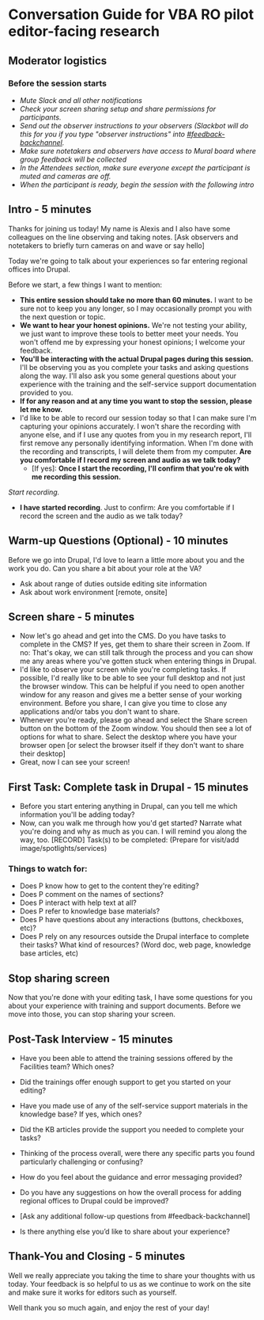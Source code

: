 # Conversation Guide for VBA RO pilot editor-facing research

## Moderator logistics

### Before the session starts
* _Mute Slack and all other notifications_
* _Check your screen sharing setup and share permissions for participants._
* _Send out the observer instructions to your observers (Slackbot will do this for you if you type "observer instructions" into [#feedback-backchannel](https://dsva.slack.com/messages/C40B45NJK/details/)._
* _Make sure notetakers and observers have access to Mural board where group feedback will be collected_
* _In the Attendees section, make sure everyone except the participant is muted and cameras are off._
* _When the participant is ready, begin the session with the following intro_

## Intro - 5 minutes

Thanks for joining us today! My name is Alexis and I also have some colleagues on the line observing and taking notes. 
[Ask observers and notetakers to briefly turn cameras on and wave or say hello]

Today we're going to talk about your experiences so far entering regional offices into Drupal. 

Before we start, a few things I want to mention:

- **This entire session should take no more than 60 minutes.** I want to be sure not to keep you any longer, so I may occasionally prompt you with the next question or topic.
- **We want to hear your honest opinions.** We're not testing your ability, we just want to improve these tools to better meet your needs. You won't offend me by expressing your honest opinions; I welcome your feedback.
- **You'll be interacting with the actual Drupal pages during this session.** I'll be observing you as you complete your tasks and asking questions along the way. I'll also ask you some general questions about your experience with the training and the self-service support documentation provided to you.
- **If for any reason and at any time you want to stop the session, please let me know.** 
- I'd like to be able to record our session today so that I can make sure I'm capturing your opinions accurately. I won't share the recording with anyone else, and if I use any quotes from you in my research report, I'll first remove any personally identifying information. When I'm done with the recording and transcripts, I will delete them from my computer.
**Are you comfortable if I record my screen and audio as we talk today?** 
    - [If yes]: **Once I start the recording, I'll confirm that you're ok with me recording this session.** 

*Start recording.*

- **I have started recording**. Just to confirm: Are you comfortable if I record the screen and the audio as we talk today? 

## Warm-up Questions (Optional) - 10 minutes

Before we go into Drupal, I'd love to learn a little more about you and the work you do. Can you share a bit about your role at the VA?
- Ask about range of duties outside editing site information
- Ask about work environment [remote, onsite]
## Screen share - 5 minutes
* Now let's go ahead and get into the CMS. Do you have tasks to complete in the CMS?
  If yes, get them to share their screen in Zoom.
  If no: That's okay, we can still talk through the process and you can show me any areas where you've gotten stuck when entering things in Drupal.
* I'd like to observe your screen while you're completing tasks. If possible, I'd really like to be able to see your full desktop and not just the browser window. This can be helpful if you need to open another window for any reason and gives me a better sense of your working environment. Before you share, I can give you time to close any applications and/or tabs you don't want to share.
* Whenever you're ready, please go ahead and select the Share screen button on the bottom of the Zoom window. You should then see a lot of options for what to share. Select the desktop where you have your browser open [or select the browser itself if they don't want to share their desktop]
* Great, now I can see your screen!

## First Task: Complete task in Drupal - 15 minutes

- Before you start entering anything in Drupal, can you tell me which information you'll be adding today? 
- Now, can you walk me through how you'd get started? Narrate what you're doing and why as much as you can. I will remind you along the way, too.
[RECORD] Task(s) to be completed: (Prepare for visit/add image/spotlights/services)

### Things to watch for:

- Does P know how to get to the content they're editing?
- Does P comment on the names of sections?
- Does P interact with help text at all?
- Does P refer to knowledge base materials?
- Does P have questions about any interactions (buttons, checkboxes, etc)?  
- Does P rely on any resources outside the Drupal interface to complete their tasks? What kind of resources? (Word doc, web page, knowledge base articles, etc)

## Stop sharing screen
Now that you're done with your editing task, I have some questions for you about your experience with training and support documents. Before we move into those, you can stop sharing your screen. 

## Post-Task Interview - 15 minutes

* Have you been able to attend the training sessions offered by the Facilities team? Which ones?
* Did the trainings offer enough support to get you started on your editing?
* Have you made use of any of the self-service support materials in the knowledge base? If yes, which ones?
* Did the KB articles provide the support you needed to complete your tasks?

* Thinking of the process overall, were there any specific parts you found particularly challenging or confusing? 
* How do you feel about the guidance and error messaging provided? 
* Do you have any suggestions on how the overall process for adding regional offices to Drupal could be improved?
* [Ask any additional follow-up questions from #feedback-backchannel]
* Is there anything else you’d like to share about your experience? 


## Thank-You and Closing - 5 minutes

Well we really appreciate you taking the time to share your thoughts with us today. Your feedback is so helpful to us as we continue to work on the site and make sure it works for editors such as yourself.

Well thank you so much again, and enjoy the rest of your day!

##


